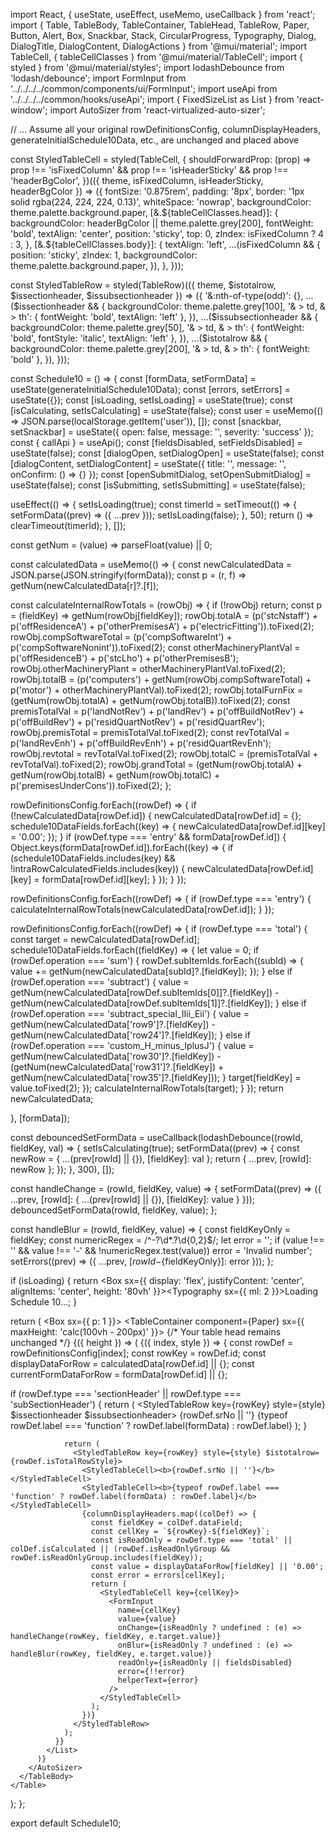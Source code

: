 import React, { useState, useEffect, useMemo, useCallback } from 'react'; import { Table, TableBody, TableContainer, TableHead, TableRow, Paper, Button, Alert, Box, Snackbar, Stack, CircularProgress, Typography, Dialog, DialogTitle, DialogContent, DialogActions } from '@mui/material'; import TableCell, { tableCellClasses } from '@mui/material/TableCell'; import { styled } from '@mui/material/styles'; import lodashDebounce from 'lodash/debounce'; import FormInput from '../../../../common/components/ui/FormInput'; import useApi from '../../../../common/hooks/useApi'; import { FixedSizeList as List } from 'react-window'; import AutoSizer from 'react-virtualized-auto-sizer';

// ... Assume all your original rowDefinitionsConfig, columnDisplayHeaders, generateInitialSchedule10Data, etc., are unchanged and placed above

const StyledTableCell = styled(TableCell, { shouldForwardProp: (prop) => prop !== 'isFixedColumn' && prop !== 'isHeaderSticky' && prop !== 'headerBgColor', })(({ theme, isFixedColumn, isHeaderSticky, headerBgColor }) => ({ fontSize: '0.875rem', padding: '8px', border: '1px solid rgba(224, 224, 224, 0.13)', whiteSpace: 'nowrap', backgroundColor: theme.palette.background.paper, [&.${tableCellClasses.head}]: { backgroundColor: headerBgColor || theme.palette.grey[200], fontWeight: 'bold', textAlign: 'center', position: 'sticky', top: 0, zIndex: isFixedColumn ? 4 : 3, }, [&.${tableCellClasses.body}]: { textAlign: 'left', ...(isFixedColumn && { position: 'sticky', zIndex: 1, backgroundColor: theme.palette.background.paper, }), }, }));

const StyledTableRow = styled(TableRow)(({ theme, $istotalrow, $issectionheader, $issubsectionheader }) => ({ '&:nth-of-type(odd)': {}, ...($issectionheader && { backgroundColor: theme.palette.grey[100], '& > td, & > th': { fontWeight: 'bold', textAlign: 'left' }, }), ...($issubsectionheader && { backgroundColor: theme.palette.grey[50], '& > td, & > th': { fontWeight: 'bold', fontStyle: 'italic', textAlign: 'left' }, }), ...($istotalrow && { backgroundColor: theme.palette.grey[200], '& > td, & > th': { fontWeight: 'bold' }, }), }));

const Schedule10 = () => { const [formData, setFormData] = useState(generateInitialSchedule10Data); const [errors, setErrors] = useState({}); const [isLoading, setIsLoading] = useState(true); const [isCalculating, setIsCalculating] = useState(false); const user = useMemo(() => JSON.parse(localStorage.getItem('user')), []); const [snackbar, setSnackbar] = useState({ open: false, message: '', severity: 'success' }); const { callApi } = useApi(); const [fieldsDisabled, setFieldsDisabled] = useState(false); const [dialogOpen, setDialogOpen] = useState(false); const [dialogContent, setDialogContent] = useState({ title: '', message: '', onConfirm: () => {} }); const [openSubmitDialog, setOpenSubmitDialog] = useState(false); const [isSubmitting, setIsSubmitting] = useState(false);

useEffect(() => { setIsLoading(true); const timerId = setTimeout(() => { setFormData((prev) => ({ ...prev })); setIsLoading(false); }, 50); return () => clearTimeout(timerId); }, []);

const getNum = (value) => parseFloat(value) || 0;

const calculatedData = useMemo(() => { const newCalculatedData = JSON.parse(JSON.stringify(formData)); const p = (r, f) => getNum(newCalculatedData[r]?.[f]);

const calculateInternalRowTotals = (rowObj) => {
  if (!rowObj) return;
  const p = (fieldKey) => getNum(rowObj[fieldKey]);
  rowObj.totalA = (p('stcNstaff') + p('offResidenceA') + p('otherPremisesA') + p('electricFitting')).toFixed(2);
  rowObj.compSoftwareTotal = (p('compSoftwareInt') + p('compSoftwareNonint')).toFixed(2);
  const otherMachineryPlantVal = p('offResidenceB') + p('stcLho') + p('otherPremisesB');
  rowObj.otherMachineryPlant = otherMachineryPlantVal.toFixed(2);
  rowObj.totalB = (p('computers') + getNum(rowObj.compSoftwareTotal) + p('motor') + otherMachineryPlantVal).toFixed(2);
  rowObj.totalFurnFix = (getNum(rowObj.totalA) + getNum(rowObj.totalB)).toFixed(2);
  const premisTotalVal = p('landNotRev') + p('landRev') + p('offBuildNotRev') + p('offBuildRev') + p('residQuartNotRev') + p('residQuartRev');
  rowObj.premisTotal = premisTotalVal.toFixed(2);
  const revTotalVal = p('landRevEnh') + p('offBuildRevEnh') + p('residQuartRevEnh');
  rowObj.revtotal = revTotalVal.toFixed(2);
  rowObj.totalC = (premisTotalVal + revTotalVal).toFixed(2);
  rowObj.grandTotal = (getNum(rowObj.totalA) + getNum(rowObj.totalB) + getNum(rowObj.totalC) + p('premisesUnderCons')).toFixed(2);
};

rowDefinitionsConfig.forEach((rowDef) => {
  if (!newCalculatedData[rowDef.id]) {
    newCalculatedData[rowDef.id] = {};
    schedule10DataFields.forEach((key) => {
      newCalculatedData[rowDef.id][key] = '0.00';
    });
  }
  if (rowDef.type === 'entry' && formData[rowDef.id]) {
    Object.keys(formData[rowDef.id]).forEach((key) => {
      if (schedule10DataFields.includes(key) && !intraRowCalculatedFields.includes(key)) {
        newCalculatedData[rowDef.id][key] = formData[rowDef.id][key];
      }
    });
  }
});

rowDefinitionsConfig.forEach((rowDef) => {
  if (rowDef.type === 'entry') {
    calculateInternalRowTotals(newCalculatedData[rowDef.id]);
  }
});

rowDefinitionsConfig.forEach((rowDef) => {
  if (rowDef.type === 'total') {
    const target = newCalculatedData[rowDef.id];
    schedule10DataFields.forEach((fieldKey) => {
      let value = 0;
      if (rowDef.operation === 'sum') {
        rowDef.subItemIds.forEach((subId) => {
          value += getNum(newCalculatedData[subId]?.[fieldKey]);
        });
      } else if (rowDef.operation === 'subtract') {
        value = getNum(newCalculatedData[rowDef.subItemIds[0]]?.[fieldKey]) - getNum(newCalculatedData[rowDef.subItemIds[1]]?.[fieldKey]);
      } else if (rowDef.operation === 'subtract_special_IIii_Eii') {
        value = getNum(newCalculatedData['row9']?.[fieldKey]) - getNum(newCalculatedData['row24']?.[fieldKey]);
      } else if (rowDef.operation === 'custom_H_minus_IplusJ') {
        value = getNum(newCalculatedData['row30']?.[fieldKey]) - (getNum(newCalculatedData['row31']?.[fieldKey]) + getNum(newCalculatedData['row35']?.[fieldKey]));
      }
      target[fieldKey] = value.toFixed(2);
    });
    calculateInternalRowTotals(target);
  }
});
return newCalculatedData;

}, [formData]);

const debouncedSetFormData = useCallback(lodashDebounce((rowId, fieldKey, val) => { setIsCalculating(true); setFormData((prev) => { const newRow = { ...(prev[rowId] || {}), [fieldKey]: val }; return { ...prev, [rowId]: newRow }; }); }, 300), []);

const handleChange = (rowId, fieldKey, value) => { setFormData((prev) => ({ ...prev, [rowId]: { ...(prev[rowId] || {}), [fieldKey]: value } })); debouncedSetFormData(rowId, fieldKey, value); };

const handleBlur = (rowId, fieldKey, value) => { const fieldKeyOnly = fieldKey; const numericRegex = /^-?\d*.?\d{0,2}$/; let error = ''; if (value !== '' && value !== '-' && !numericRegex.test(value)) error = 'Invalid number'; setErrors((prev) => ({ ...prev, [${rowId}-${fieldKeyOnly}]: error })); };

if (isLoading) { return <Box sx={{ display: 'flex', justifyContent: 'center', alignItems: 'center', height: '80vh' }}><CircularProgress /><Typography sx={{ ml: 2 }}>Loading Schedule 10...</Typography></Box>; }

return ( <Box sx={{ p: 1 }}> <TableContainer component={Paper} sx={{ maxHeight: 'calc(100vh - 200px)' }}> <Table stickyHeader> <TableHead> {/* Your table head remains unchanged */} </TableHead> <TableBody> <AutoSizer disableWidth> {({ height }) => ( <List height={height} itemCount={rowDefinitionsConfig.length} itemSize={80} width="100%"> {({ index, style }) => { const rowDef = rowDefinitionsConfig[index]; const rowKey = rowDef.id; const displayDataForRow = calculatedData[rowDef.id] || {}; const currentFormDataForRow = formData[rowDef.id] || {};

if (rowDef.type === 'sectionHeader' || rowDef.type === 'subSectionHeader') {
                  return (
                    <StyledTableRow key={rowKey} style={style} $issectionheader $issubsectionheader>
                      <StyledTableCell>{rowDef.srNo || ''}</StyledTableCell>
                      <StyledTableCell>{typeof rowDef.label === 'function' ? rowDef.label(formData) : rowDef.label}</StyledTableCell>
                    </StyledTableRow>
                  );
                }

                return (
                  <StyledTableRow key={rowKey} style={style} $istotalrow={rowDef.isTotalRowStyle}>
                    <StyledTableCell><b>{rowDef.srNo || ''}</b></StyledTableCell>
                    <StyledTableCell><b>{typeof rowDef.label === 'function' ? rowDef.label(formData) : rowDef.label}</b></StyledTableCell>
                    {columnDisplayHeaders.map((colDef) => {
                      const fieldKey = colDef.dataField;
                      const cellKey = `${rowKey}-${fieldKey}`;
                      const isReadOnly = rowDef.type === 'total' || colDef.isCalculated || (rowDef.isReadOnlyGroup && rowDef.isReadOnlyGroup.includes(fieldKey));
                      const value = displayDataForRow[fieldKey] || '0.00';
                      const error = errors[cellKey];
                      return (
                        <StyledTableCell key={cellKey}>
                          <FormInput
                            name={cellKey}
                            value={value}
                            onChange={isReadOnly ? undefined : (e) => handleChange(rowKey, fieldKey, e.target.value)}
                            onBlur={isReadOnly ? undefined : (e) => handleBlur(rowKey, fieldKey, e.target.value)}
                            readOnly={isReadOnly || fieldsDisabled}
                            error={!!error}
                            helperText={error}
                          />
                        </StyledTableCell>
                      );
                    })}
                  </StyledTableRow>
                );
              }}
            </List>
          )}
        </AutoSizer>
      </TableBody>
    </Table>
  </TableContainer>
</Box>

); };

export default Schedule10;

